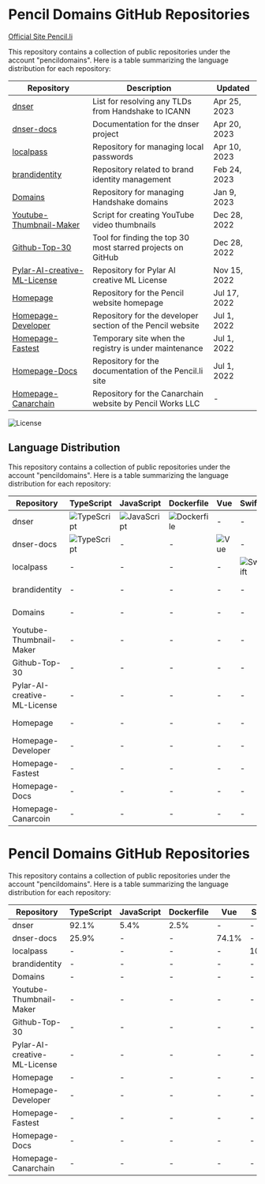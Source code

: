 # Pencil Domains GitHub Repositories

[Official Site Pencil.li](https://pencil.li)

This repository contains a collection of public repositories under the account "pencildomains". Here is a table summarizing the language distribution for each repository:

| Repository                  | Description                                                | Updated       |
|-----------------------------|------------------------------------------------------------|---------------|
| [dnser](https://github.com/pencil-li/dnser)                       | List for resolving any TLDs from Handshake to ICANN        | Apr 25, 2023   |
| [dnser-docs](https://github.com/pencil-li/dnser-docs)                  | Documentation for the dnser project                        | Apr 20, 2023   |
| [localpass](https://github.com/pencil-li/localpass)                   | Repository for managing local passwords                    | Apr 10, 2023   |
| [brandidentity](https://github.com/pencil-li/brandidentity)               | Repository related to brand identity management            | Feb 24, 2023   |
| [Domains](https://github.com/pencil-li/Domains)                     | Repository for managing Handshake domains                  | Jan 9, 2023    |
| [Youtube-Thumbnail-Maker](https://github.com/pencil-li/Youtube-Thumbnail-Maker)     | Script for creating YouTube video thumbnails                | Dec 28, 2022   |
| [Github-Top-30](https://github.com/pencil-li/Github-Top-30)               | Tool for finding the top 30 most starred projects on GitHub | Dec 28, 2022   |
| [Pylar-AI-creative-ML-License](https://github.com/pencil-li/Pylar-AI-creative-ML-License)| Repository for Pylar AI creative ML License                 | Nov 15, 2022   |
| [Homepage](https://github.com/pencil-li/Homepage)                    | Repository for the Pencil website homepage                 | Jul 17, 2022   |
| [Homepage-Developer](https://github.com/pencil-li/Homepage-Developer)          | Repository for the developer section of the Pencil website | Jul 1, 2022    |
| [Homepage-Fastest](https://github.com/pencil-li/Homepage-Fastest)            | Temporary site when the registry is under maintenance      | Jul 1, 2022    |
| [Homepage-Docs](https://github.com/pencil-li/Homepage-Docs)               | Repository for the documentation of the Pencil.li site     | Jul 1, 2022    |
| [Homepage-Canarchain](https://github.com/pencil-li/Homepage-Canarchain)         | Repository for the Canarchain website by Pencil Works LLC  | -               |

![License](https://img.shields.io/badge/license-PYLAR%20AI%20creative%20ML%204.0.0-blue)

## Language Distribution

This repository contains a collection of public repositories under the account "pencildomains". Here is a table summarizing the language distribution for each repository:

| Repository                  | TypeScript | JavaScript | Dockerfile | Vue  | Swift | Markdown | Shell | Python | HTML | CSS  |
|-----------------------------|------------|------------|------------|------|-------|----------|-------|--------|------|------|
| dnser                       | ![TypeScript](https://img.shields.io/badge/-TypeScript-blue) | ![JavaScript](https://img.shields.io/badge/-JavaScript-yellow) | ![Dockerfile](https://img.shields.io/badge/-Dockerfile-blue) | -    | -     | -        | -     | -      | -    | -    |
| dnser-docs                  | ![TypeScript](https://img.shields.io/badge/-TypeScript-blue) | -          | -          | ![Vue](https://img.shields.io/badge/-Vue-green)     | -     | -        | -     | -      | -    | -    |
| localpass                   | -          | -          | -          | -    | ![Swift](https://img.shields.io/badge/-Swift-orange)  | -        | -     | -      | -    | -    |
| brandidentity               | -          | -          | -          | -    | -     | ![Markdown](https://img.shields.io/badge/-Markdown-lightgrey) | -     | -      | -    | -    |
| Domains                     | -          | -          | -          | -    | -     | ![Markdown](https://img.shields.io/badge/-Markdown-lightgrey) | -     | -      | -    | -    |
| Youtube-Thumbnail-Maker     | -          | -          | -          | -    | -     | -        | ![Shell](https://img.shields.io/badge/-Shell-lightgrey)   | -      | -    | -    |
| Github-Top-30               | -          | -          | -          | -    | -     | -        | -     | ![Python](https://img.shields.io/badge/-Python-blue)   | -    | -    |
| Pylar-AI-creative-ML-License| -          | -          | -          | -    | -     | ![Markdown](https://img.shields.io/badge/-Markdown-lightgrey) | -     | -      | -    | -    |
| Homepage                    | -          | -          | -          | -    | -     | -        | -     | -      | ![HTML](https://img.shields.io/badge/-HTML-orange)| ![CSS](https://img.shields.io/badge/-CSS-blue) |
| Homepage-Developer          | -          | -          | -          | -    | -     | -        | -     | -      | ![HTML](https://img.shields.io/badge/-HTML-orange)| ![CSS](https://img.shields.io/badge/-CSS-blue) |
| Homepage-Fastest            | -          | -          | -          | -    | -     | -        | -     | -      | ![HTML](https://img.shields.io/badge/-HTML-orange)| ![CSS](https://img.shields.io/badge/-CSS-blue) |
| Homepage-Docs               | -          | -          | -          | -    | -     | -        | -     | -      | ![HTML](https://img.shields.io/badge/-HTML-orange)| ![CSS](https://img.shields.io/badge/-CSS-blue) |
| Homepage-Canarcoin          | -          | -          | -          | -    | -     | -        | -     | -      | ![HTML](https://img.shields.io/badge/-HTML-orange)| ![CSS](https://img.shields.io/badge/-CSS-blue) |

# Pencil Domains GitHub Repositories

This repository contains a collection of public repositories under the account "pencildomains". Here is a table summarizing the language distribution for each repository:

| Repository                  | TypeScript | JavaScript | Dockerfile | Vue  | Swift | Markdown | Shell | Python | HTML | CSS  |
|-----------------------------|------------|------------|------------|------|-------|----------|-------|--------|------|------|
| dnser                       | 92.1%      | 5.4%       | 2.5%       | -    | -     | -        | -     | -      | -    | -    |
| dnser-docs                  | 25.9%      | -          | -          | 74.1%| -     | -        | -     | -      | -    | -    |
| localpass                   | -          | -          | -          | -    | 100%  | -        | -     | -      | -    | -    |
| brandidentity               | -          | -          | -          | -    | -     | 100%     | -     | -      | -    | -    |
| Domains                     | -          | -          | -          | -    | -     | 100%     | -     | -      | -    | -    |
| Youtube-Thumbnail-Maker     | -          | -          | -          | -    | -     | -        | 100%  | -      | -    | -    |
| Github-Top-30               | -          | -          | -          | -    | -     | -        | -     | 85.4%  | -    | -    |
| Pylar-AI-creative-ML-License| -          | -          | -          | -    | -     | 100%     | -     | -      | -    | -    |
| Homepage                    | -          | -          | -          | -    | -     | -        | -     | -      | 99.3%| 0.7% |
| Homepage-Developer          | -          | -          | -          | -    | -     | -        | -     | -      | 97.0%| 3.0% |
| Homepage-Fastest            | -          | -          | -          | -    | -     | -        | -     | -      | 88.1%| 11.9%|
| Homepage-Docs               | -          | -          | -          | -    | -     | -        | -     | -      | 91.6%| 8.4% |
| Homepage-Canarchain         | -          | -          | -          | -    | -     | -        | -     | -      | 87.8%| 12.2%|
